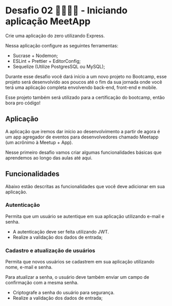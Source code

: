 # Desafio 02 🚀👨🏻‍🚀 - Iniciando aplicação MeetApp

Crie uma aplicação do zero utilizando Express.

Nessa aplicação configure as seguintes ferramentas:

- Sucrase + Nodemon;
- ESLint + Prettier + EditorConfig;
- Sequelize (Utilize PostgresSQL ou MySQL);

Durante esse desafio você dará início a um novo projeto no Bootcamp, esse projeto será desenvolvido aos poucos até o fim da sua jornada onde você terá uma aplicação completa envolvendo back-end, front-end e mobile.

Esse projeto também será utilizado para a certificação do bootcamp, então bora pro código!

## Aplicação

A aplicação que iremos dar início ao desenvolvimento a partir de agora é um app agregador de eventos para desenvolvedores chamado Meetapp (um acrônimo à Meetup + App).

Nesse primeiro desafio vamos criar algumas funcionalidades básicas que aprendemos ao longo das aulas até aqui.

## Funcionalidades

Abaixo estão descritas as funcionalidades que você deve adicionar em sua aplicação.

### Autenticação

Permita que um usuário se autentique em sua aplicação utilizando e-mail e senha.

- A autenticação deve ser feita utilizando JWT.
- Realize a validação dos dados de entrada;

### Cadastro e atualização de usuários

Permita que novos usuários se cadastrem em sua aplicação utilizando nome, e-mail e senha.

Para atualizar a senha, o usuário deve também enviar um campo de confirmação com a mesma senha.

- Criptografe a senha do usuário para segurança.
- Realize a validação dos dados de entrada;
